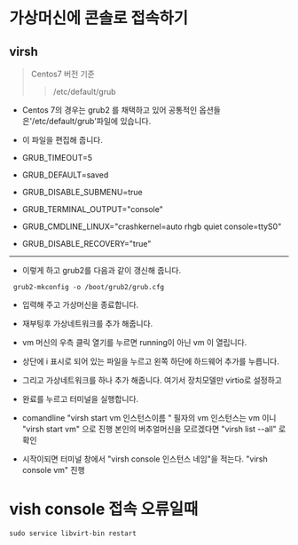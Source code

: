 # 가상머신에 콘솔로 접속하기
## virsh 

> Centos7 버전 기준
>> /etc/default/grub
* Centos 7의 경우는 grub2 를 채택하고 있어 공통적인 옵션들은'/etc/default/grub'파일에 있습니다.
* 이 파일을 편집해 줍니다.

* GRUB_TIMEOUT=5
* GRUB_DEFAULT=saved
* GRUB_DISABLE_SUBMENU=true
* GRUB_TERMINAL_OUTPUT="console"
* GRUB_CMDLINE_LINUX="crashkernel=auto rhgb quiet console=ttyS0"
* GRUB_DISABLE_RECOVERY="true"
----------------------------------------------------------------
* 이렇게 하고 grub2를 다음과 같이 갱신해 줍니다.
```
 grub2-mkconfig -o /boot/grub2/grub.cfg  
```
* 입력해 주고 가상머신을 종료합니다. 

* 재부팅후 가상네트워크를 추가 해줍니다. 
* vm 머신의 우측 클릭 열기를 누르면 running이 아닌 vm 이 열립니다.
* 상단에 i 표시로 되어 있는 파일을 누르고 왼쪽 하단에 하드웨어 추가를 누릅니다.
* 그리고 가상네트워크를 하나 추가 해줍니다. 여기서 장치모델만 virtio로 설정하고
* 완료를 누르고 터미널을 실행합니다.
* comandline "virsh start vm 인스턴스이름 " 필자의 vm 인스턴스는 vm 이니 "virsh start vm" 으로 진행
  	본인의 버추얼머신을 모르겠다면 "virsh list --all" 로 확인
* 시작이되면 터미널 창에서 "virsh console 인스턴스 네임"을 적는다.  "virsh console vm" 진행

# vish console 접속 오류일때

```
sudo service libvirt-bin restart
```


